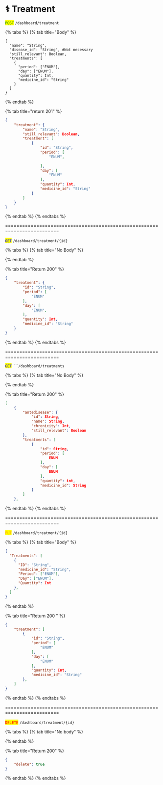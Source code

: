 # ⚕️ Treatment

<mark style="color:green;">`POST`</mark> `/dashboard/treatment`

{% tabs %}
{% tab title="Body" %}
```
{
  "name": "String",
  "disease_id": "String", #Not necessary
  "still_relevant": Boolean,
  "treatments": [
    {
      "period": ["ENUM"],
      "day": ["ENUM"],
      "quantity": Int,
      "medicine_id": "String"
    }
  ]
}
```
{% endtab %}

{% tab title="return 201" %}
```json
{
	"treatment": {
		"name": "String",
		"still_relevant": Boolean,
		"treatment": [
			{
				"id": "String",
				"period": [
					"ENUM",
					
				],
				"day": [
					"ENUM"
				],
				"quantity": Int,
				"medicine_id": "String"
			}
		]
	}
}
```
{% endtab %}
{% endtabs %}

\=========================================================================

<mark style="color:blue;">`GET`</mark> `/dashboard/treatment/{id}`

{% tabs %}
{% tab title="No Body" %}

{% endtab %}

{% tab title="Return 200" %}
```json
{
	"treatment": {
		"id": "String",
		"period": [
			"ENUM"
		],
		"day": [
			"ENUM",
		],
		"quantity": Int,
		"medicine_id": "String"
	}
}
```
{% endtab %}
{% endtabs %}

\=========================================================================

<mark style="color:blue;">`GET`</mark>` ``/dashboard/treatments`

{% tabs %}
{% tab title="No Body" %}

{% endtab %}

{% tab title="Return 200" %}
```json
[
	{
		"antedisease": {
			"id": String,
			"name": String,
			"chronicity": Int,
			"still_relevant": Boolean
		},
		"treatments": [
			{
				"id": String,
				"period": [
					ENUM
				],
				"day": [
					ENUM
				],
				"quantity": int,
				"medicine_id": String
			}
		]
	},
```
{% endtab %}
{% endtabs %}

\=========================================================================

<mark style="color:orange;">`PUT`</mark> `/dashboard/treatment/{id}`

{% tabs %}
{% tab title="Body" %}
```json
{
  "Treatments": [
    {
      "ID": "String",
      "medicine_id": "String",
      "Period": ["ENUM"],
      "Day": ["ENUM"],
      "Quantity": Int
    },
  ]
}
```
{% endtab %}

{% tab title="Return 200 " %}
```json
{
	"treatment": [
		{
			"id": "String",
			"period": [
				"ENUM"
			],
			"day": [
				"ENUM"
			],
			"quantity": Int,
			"medicine_id": "String"
		},
	]
}
```
{% endtab %}
{% endtabs %}

\=========================================================================

<mark style="color:red;">`DELETE`</mark> `/dashboard/treatment/{id}`

{% tabs %}
{% tab title="No body" %}

{% endtab %}

{% tab title="Return 200" %}
```json
{
	"delete": true
}
```
{% endtab %}
{% endtabs %}
